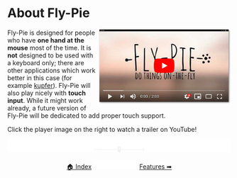 # About Fly-Pie

<a href="https://youtu.be/U22VxoT-tNU"><img align="right" width="300px" src ="pics/player.png" /></a>

Fly-Pie is designed for people who have **one hand at the mouse** most of the time.
It is **not** designed to be used with a keyboard only; there are other
applications which work better in this case (for example [kupfer](https://github.com/kupferlauncher/kupfer)).
Fly-Pie will also play nicely with **touch input**.
While it might work already, a future version of Fly-Pie will be dedicated to
add proper touch support.

Click the player image on the right to watch a trailer on YouTube!

<p align="center"><img src ="pics/hr.svg" /></p>
<p align="center">
  <a href="../README.md">&#127968; Index</a>
  <img src="pics/nav-space.svg"/>
  <a href="features.md">Features &#10145;</a>
</p>
